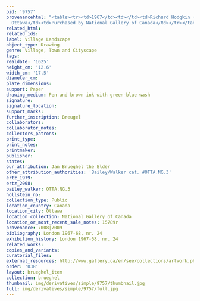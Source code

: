 ```yaml
---
pid: '9757'
provenancehtml: "<table><tr><td>1967</td><td></td><td>Richard Hodgkin (Dealer)</td></tr><tr><td>1969</td><td>Canada
  Ottawa</td><td>Purchased by National Gallery of Canada</td></tr></table>"
related_html:
related_ids:
label: Village Landscape
object_type: Drawing
genre: Village, Town and Cityscape
tags:
realdate: '1625'
height_cm: '12.6'
width_cm: '17.5'
diameter_cm:
plate_dimensions:
support: Paper
drawing_medium: Pen and brown ink with green-blue wash
signature:
signature_location:
support_marks:
further_inscription: Breugel
collaborators:
collaborator_notes:
collectors_patrons:
print_type:
print_notes:
printmaker:
publisher:
states:
our_attribution: Jan Brueghel the Elder
other_attribution_authorities: 'Bailey/Walker cat. #OTTA.NG.3'
ertz_1979:
ertz_2008:
bailey_walker: OTTA.NG.3
hollstein_no:
collection_type: Public
location_country: Canada
location_city: Ottawa
location_collection: National Gallery of Canada
location_or_most_recent_sale_notes: 15789r
provenance: 7008|7009
bibliography: London 1967-68, nr. 24
exhibition_history: London 1967-68, nr. 24
related_works:
copies_and_variants:
curatorial_files:
external_resources: http://www.gallery.ca/en/see/collections/artwork.php?mkey=7806
order: '038'
layout: brueghel_item
collection: brueghel
thumbnail: img/derivatives/simple/9757/thumbnail.jpg
full: img/derivatives/simple/9757/full.jpg
---
```

